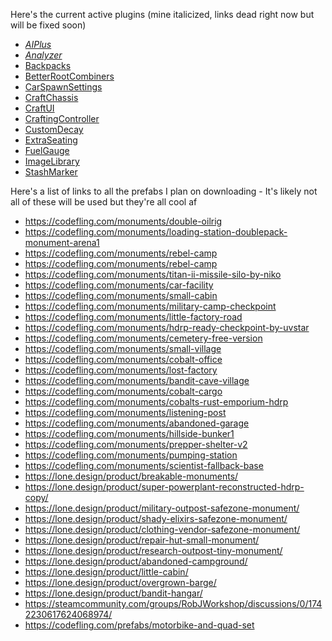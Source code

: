 Here's the current active plugins (mine italicized, links dead right now but will be fixed soon)
- *[AIPlus]()*
- *[Analyzer]()*
- [Backpacks]()
- [BetterRootCombiners]()
- [CarSpawnSettings]()
- [CraftChassis]()
- [CraftUI]()
- [CraftingController]()
- [CustomDecay]()
- [ExtraSeating]()
- [FuelGauge]()
- [ImageLibrary]()
- [StashMarker]()

Here's a list of links to all the prefabs I plan on downloading - It's likely not all of these will be used but they're all cool af

- https://codefling.com/monuments/double-oilrig
- https://codefling.com/monuments/loading-station-doublepack-monument-arena1
- https://codefling.com/monuments/rebel-camp
- https://codefling.com/monuments/rebel-camp
- https://codefling.com/monuments/titan-ii-missile-silo-by-niko
- https://codefling.com/monuments/car-facility
- https://codefling.com/monuments/small-cabin
- https://codefling.com/monuments/military-camp-checkpoint
- https://codefling.com/monuments/little-factory-road
- https://codefling.com/monuments/hdrp-ready-checkpoint-by-uvstar
- https://codefling.com/monuments/cemetery-free-version
- https://codefling.com/monuments/small-village
- https://codefling.com/monuments/cobalt-office
- https://codefling.com/monuments/lost-factory
- https://codefling.com/monuments/bandit-cave-village
- https://codefling.com/monuments/cobalt-cargo
- https://codefling.com/monuments/cobalts-rust-emporium-hdrp
- https://codefling.com/monuments/listening-post
- https://codefling.com/monuments/abandoned-garage
- https://codefling.com/monuments/hillside-bunker1
- https://codefling.com/monuments/prepper-shelter-v2
- https://codefling.com/monuments/pumping-station
- https://codefling.com/monuments/scientist-fallback-base
- https://lone.design/product/breakable-monuments/
- https://lone.design/product/super-powerplant-reconstructed-hdrp-copy/
- https://lone.design/product/military-outpost-safezone-monument/
- https://lone.design/product/shady-elixirs-safezone-monument/
- https://lone.design/product/clothing-vendor-safezone-monument/
- https://lone.design/product/repair-hut-small-monument/
- https://lone.design/product/research-outpost-tiny-monument/
- https://lone.design/product/abandoned-campground/
- https://lone.design/product/little-cabin/
- https://lone.design/product/overgrown-barge/
- https://lone.design/product/bandit-hangar/
- https://steamcommunity.com/groups/RobJWorkshop/discussions/0/1742230617624068974/
- https://codefling.com/prefabs/motorbike-and-quad-set

